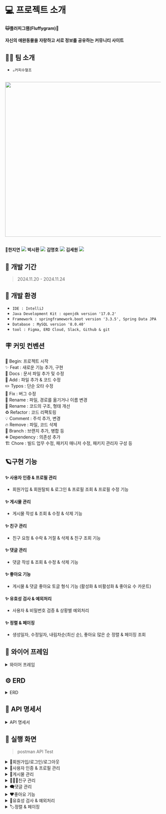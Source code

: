 # 💻 프로젝트 소개
#### **🐱플러피그램(Fluffygram)🐶**
#### 자신의 애완동물을 자랑하고 서로 정보를 공유하는 커뮤니티 사이트


## 👨‍💻 팀 소개
- `☕커피수혈조` <br>
<br>
<img src="https://github.com/user-attachments/assets/953b8b0f-564d-4560-b92c-79752cf1ca05" width="550" height="500"/>

<br> **🔗한지연** <a href="https://github.com/j-hann"><img src="https://img.shields.io/badge/Github-181717?style=for-the-badge&logo=Github&logoColor=white"></a>
**박시환** <a href="https://github.com/baksihwan"><img src="https://img.shields.io/badge/Github-181717?style=for-the-badge&logo=Github&logoColor=white"></a>
**김명호** <a href="https://github.com/KimMyungHo919"><img src="https://img.shields.io/badge/Github-181717?style=for-the-badge&logo=Github&logoColor=white"></a>
**김세원** <a href="https://github.com/taketheking"><img src="https://img.shields.io/badge/Github-181717?style=for-the-badge&logo=Github&logoColor=white"></a>

## 🚀 개발 기간
> 2024.11.20 - 2024.11.24


## 🌱 개발 환경
- `IDE : IntelliJ`
- `Java Development Kit : openjdk version '17.0.2'`
- `Framework : springframework.boot version '3.3.5', Spring Data JPA`
- `Database : MySQL version '8.0.40'`
- `tool : Figma, ERD Cloud, Slack, Github & git`

## 🪧 커밋 컨벤션
🎉 Begin: 프로젝트 시작 <br>
✨ Feat : 새로운 기능 추가, 구현<br>
📝 Docs : 문서 파일 추가 및 수정<br>
🔧 Add :  파일 추가 & 코드 수정<br>
✏️ Typos : 단순 오타 수정<br>
🐛 Fix : 버그 수정<br>
🚚 Rename : 파일, 경로를 옮기거나 이름 변경<br>
🎨 Rename : 코드의 구조, 형태 개선<br>
♻️ Refactor : 코드 리팩토링<br>
💡 Comment : 주석 추가, 변경<br>
🔥 Remove : 파일, 코드 삭제<br>
🔀 Branch : 브랜치 추가, 병합 등<br>
➕ Dependency : 의존성 추가<br>
🏗️ Chore : 빌드 업무 수정, 패키지 매니저 수정, 패키지 관리자 구성 등

## 🪐구현 기능

#### **✨ 사용자 인증 & 프로필 관리**
* 회원가입 & 회원탈퇴 & 로그인 & 프로필 조회 & 프로필 수정 기능
  
#### **✨ 게시물 관리**
* 게시물 작성 & 조회 & 수정 & 삭제 기능

#### **✨ 친구 관리**
* 친구 요청 & 수락 & 거절 & 삭제 & 친구 조회 기능

#### **✨ 댓글 관리**
* 댓글 작성 & 조회 & 수정 & 삭제 기능

#### **✨ 좋아요 기능**
* 게시물 & 댓글 좋아요 토글 형식 기능 (활성화 & 비활성화 & 좋아요 수 카운트)

#### **✨ 유효성 검사 & 예외처리**
* 사용자 & 비밀번호 검증 & 상황별 예외처리

#### **✨ 정렬 & 페이징**
* 생성일자, 수정일자, 내림차순(최신 순), 좋아요 많은 순 정렬 & 페이징 조회


## 📅 와이어 프레임
<details>
<summary>와이어 프레임</summary>

![image](https://github.com/user-attachments/assets/70632c8e-55c6-4c0c-9501-abe9b8194a1d)
![image](https://github.com/user-attachments/assets/e258d084-2ca2-46f8-886d-8bba94ae4c12)
![image](https://github.com/user-attachments/assets/80196432-b058-4554-bc09-8fb220da951c)
![image](https://github.com/user-attachments/assets/6891a9d1-5d89-458e-84af-55c9cfc7ea0f)
![image](https://github.com/user-attachments/assets/16128539-d75c-4c11-bb5a-69c977557310)
![image](https://github.com/user-attachments/assets/04812178-81a8-4331-bcfa-00d00a91d51d)


</details>

## ⚙️ ERD
<details>
<summary>ERD</summary>
  
![ERD 최종본](https://github.com/user-attachments/assets/54855e87-0072-488f-97f6-3553fa422b13)

</details>
  

## 📑 API 명세서
<details>
<summary>API 명세서</summary>
<br/>


## user
![image](https://github.com/user-attachments/assets/77ea07e7-38fd-4484-a47e-fa4f497e5803)
![image](https://github.com/user-attachments/assets/95f57699-3c8d-4d7c-b9ba-7d5d4aabba21)


## friend
![image](https://github.com/user-attachments/assets/1dc8caa1-a5ec-4859-9d67-62f866ac5ea3)


## board
![image](https://github.com/user-attachments/assets/ec9eea73-87ef-4c06-a1b6-0e24fbf9024c)


## comment
![image](https://github.com/user-attachments/assets/9b37ae68-7b7d-45f5-a0e0-e0f5d74d6093)


## image_file
![image](https://github.com/user-attachments/assets/622e5b1e-6ac3-47f8-b642-f74ab63c4abb)


## boardlike
![게시물 좋아요 API 수정본](https://github.com/user-attachments/assets/d95a5785-2e93-4f19-8381-0b5b4d6e6715)

## commentLike
![댓글 좋아요 API 수정본](https://github.com/user-attachments/assets/226f5904-278e-4b97-8c2d-f8ca149cf545)

</details>

## 🌟 실행 화면
> postman API Test
<details>
<summary> 🙋회원가입/로그인/로그아웃</summary>
  
#### ⭐ 회원가입
![회원가입](https://github.com/user-attachments/assets/bb7621d7-5227-460a-b577-e2420d712422)
#### ⭐ 로그인
![로그인](https://github.com/user-attachments/assets/e34db8a9-da0d-4da7-afb5-703a07eb14ef)
#### ⭐ 로그아웃
![로그아웃](https://github.com/user-attachments/assets/41e80a63-9e32-43e6-ba09-70fd9048883e)

</details>

<details>
<summary> 👩사용자 인증 & 프로필 관리</summary>
  
#### ⭐ 본인 사용자 조회
![본인 유저 조회](https://github.com/user-attachments/assets/ede17a68-7f49-4fd4-bd80-1be7a575d426)
#### ⭐ 다른 사용자 조회
![다른 유저 조회](https://github.com/user-attachments/assets/461cd92b-a0d5-4fd2-8d92-237e19fc468b)
#### ⭐ 사용자 전체 조회 (pagination 적용)
![유저 전체 조회 페이지네이션2](https://github.com/user-attachments/assets/8fbb89ca-86c2-41d2-937a-4c208e68edb7)
#### ⭐ 본인 사용자 수정
![본인 유저 수정](https://github.com/user-attachments/assets/d10f9e36-b611-4124-a4c1-114845cc7409)
#### ⭐ 본인 사용자 삭제
![유저 삭제](https://github.com/user-attachments/assets/f0356c75-af2a-442a-b4ed-517fc954cbf3)
#### ⭐ 탈퇴한 회원 조회
![탈퇴한사용자](https://github.com/user-attachments/assets/e3b5895c-7258-4c61-ba99-6668d7e69edd)

</details>

<details>
<summary> 📑게시물 관리</summary>
  
#### ⭐ 게시물 등록
![image](https://github.com/user-attachments/assets/6a96727d-7a7a-4eb6-92d0-9f3a38879590)
#### ⭐ 게시물 전체 조회
![image](https://github.com/user-attachments/assets/92047157-db7d-4340-8079-6c08a80fd843)
#### ⭐ 게시물 단건 조회
![image](https://github.com/user-attachments/assets/85de567c-8657-4fa6-97a7-df153883d580)
#### ⭐ 게시물 수정
![image](https://github.com/user-attachments/assets/f773149c-9bca-4b2d-b748-afbdf5be5b6b)
#### ⭐ 게시물 수정 후 단건 조회
![image](https://github.com/user-attachments/assets/059dc9c9-54f8-4a5a-9fe1-2e6eb6b5e3ae)
#### ⭐ 게시물 삭제
![image](https://github.com/user-attachments/assets/c208436d-2655-4c4c-8000-031ec0e88f54)
#### ⭐ 게시물 삭제 후 전체 조회
![image](https://github.com/user-attachments/assets/61bcc358-1931-43b5-b77f-29d017eda3e8)

</details>

<details>
<summary> 🧑‍🤝‍🧑친구 관리</summary>

#### ⭐ 친구 요청
![친구요청](https://github.com/user-attachments/assets/0aa7fe49-0b89-4cbf-a39e-ede863b501d5)

- MySQL Workbench 조회시 REQUESTED 상태

![image](https://github.com/user-attachments/assets/0b476b61-b9ca-4ae6-a38d-0c649336b794)

#### ⭐ 친구 요청 거절
![친구 요청 거절](https://github.com/user-attachments/assets/393b0275-9738-4402-88e2-33f79472ac3b)

- MySQL Workbench 조회시 데이터 삭제됨


#### ⭐ 친구 삭제
![친구 삭제](https://github.com/user-attachments/assets/f09300e3-97fb-4857-8cda-2f7a6bd2c36a)
#### ⭐ 친구 요청
![친구요청](https://github.com/user-attachments/assets/0aa7fe49-0b89-4cbf-a39e-ede863b501d5)
#### ⭐ 친구 전체 조회
![친구 전체 조회](https://github.com/user-attachments/assets/e7a4c7c6-ebce-4ce3-937a-470e438e53c8)
#### ⭐ 친구 요청 수락
![친구 요청 수락](https://github.com/user-attachments/assets/da81bf55-6ee4-4df6-b90f-1587ca7a1ec7)

</details>

<details>
<summary> 🗨️댓글 관리</summary>
  
#### ⭐ 댓글 작성
![image](https://github.com/user-attachments/assets/2519b16c-8eb6-42d1-aaf5-78ffe39518c6)
#### ⭐ 댓글 수정
![image](https://github.com/user-attachments/assets/d24f8e8b-aefa-4017-925d-a90d169e2660)
#### ⭐ 댓글 전체 조회
![image](https://github.com/user-attachments/assets/b3b28ebd-befc-42bd-b453-633976564462)
#### ⭐ 댓글 삭제
![image](https://github.com/user-attachments/assets/27a40e37-e9d7-4407-ab65-ded84d1bfc06)
#### ⭐ 댓글 삭제 후 전체 조회
![image](https://github.com/user-attachments/assets/07951b03-5c0c-4eb1-ab8b-69dde4f21f94)


</details>

<details>
<summary> ❤️좋아요 기능</summary>
  
#### ⭐ 게시글 좋아요 활성화
![image](https://github.com/user-attachments/assets/5c41b974-b701-4413-8f9f-2ed4148a0f42)
#### ⭐ 게시글 좋아요 비활성화
![image](https://github.com/user-attachments/assets/ca39df41-6265-4d24-ba17-9975fc160665)
#### ⭐ 댓글 좋아요 활성화
![image](https://github.com/user-attachments/assets/f59939ad-a3fb-4730-a9c8-4da7f44b6650)
#### ⭐ 댓글 좋아요 비활성화
![image](https://github.com/user-attachments/assets/e1da93d1-42d9-45d4-bc61-1e2bcea91612)


</details>

<details>
<summary> 🚨유효성 검사 & 예외처리</summary>

#### 친구 요청 거절 - 친구 요청한 사용자와 찬구 요청 받은 사용자 id가 같을 경우
![image](https://github.com/user-attachments/assets/06a5d723-a162-4856-81f4-31111379a320)
#### 친구 요청 수락 - 친구 요청한 사용자의 id가 데이터에 없을 경우
![image](https://github.com/user-attachments/assets/ece0ee35-464b-46f2-b229-7eac3627891c)

  
#### ⭐ 삭제된 게시글 좋아요
![좋아요 오류](https://github.com/user-attachments/assets/0a5e74da-19c0-413d-9678-7348ac1c5821)
#### ⭐ 탈퇴한 사용자가 좋아요 요청했을 경우 
![좋아요 오류2](https://github.com/user-attachments/assets/a42377f7-0a8e-4623-8bd8-efb268df50a9)


</details>

<details>
<summary> 🏷️정렬 & 페이징</summary>
  
#### ⭐ 게시물 수정일 기준 정렬
![image](https://github.com/user-attachments/assets/90c71e11-5161-47ff-a9ac-a3fc4b674338)
#### ⭐ 게시물 생성일 기준 정렬
![image](https://github.com/user-attachments/assets/b9643b59-1a6c-42b2-8055-1ad619844295)
#### ⭐ 게시물 기간별 정렬 좋아요 많은 기준
![페이징3](https://github.com/user-attachments/assets/0ff2cf71-1ac1-4039-b024-3960d7da148a)
#### ⭐ 게시물 좋아요 많은 기준 정렬
![image](https://github.com/user-attachments/assets/4704972b-63e0-4696-bf0b-d47323920454)

#### ⭐ 댓글 페이징 전 전체 조회
![image](https://github.com/user-attachments/assets/a83f5b03-1a9f-4f56-82ed-6ff5b6b6bd78)
#### ⭐ 댓글 페이징 후 전체 조회
![image](https://github.com/user-attachments/assets/26e1ccb7-392d-4be2-b9f2-2a1c2013f86c)


</details>


